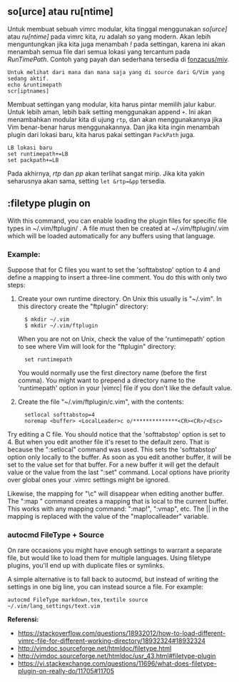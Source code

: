 ## so[urce] atau ru[ntime]  

Untuk membuat sebuah vimrc modular, kita tinggal menggunakan *so[urce]* atau *ru[ntime]* pada vimrc kita, *ru* adalah *so* yang modern. Akan lebih menguntungkan jika kita juga menambah *!* pada settingan, karena ini akan menambah semua file dari semua lokasi yang tercantum pada *RunTimePath*. Contoh yang payah dan sederhana tersedia di [fonzacus/miv](https://github.com/FONZACUS/miv).

```
Untuk melihat dari mana dan mana saja yang di source dari G/Vim yang sedang aktif.
echo &runtimepath
scr[iptnames]
```

Membuat settingan yang modular, kita harus pintar memilih jalur kabur. Untuk lebih aman, lebih baik setting menggunakan append `+`. Ini akan menambahkan modular kita di ujung `rtp`, dan akan menggunakannya jika Vim benar-benar harus menggunakannya. Dan jika kita ingin menambah plugin dari lokasi baru, kita harus pakai settingan `PackPath` juga.

```
LB lokasi baru
set runtimepath+=LB
set packpath+=LB
```

Pada akhirnya, *rtp* dan *pp* akan terlihat sangat mirip. Jika kita yakin seharusnya akan sama, setting `let &rtp=&pp` tersedia.

## :filetype plugin on  

With this command, you can enable loading the plugin files for specific file types in ~/.vim/ftplugin/ . A file must then be created at ~/.vim/ftplugin/<language>.vim which will be loaded automatically for any buffers using that language.  

### Example:  

Suppose that for C files you want to set the 'softtabstop' option to 4 and define a mapping to insert a three-line comment.  You do this with only two steps:  

1. Create your own runtime directory.  On Unix this usually is "~/.vim".  In this directory create the "ftplugin" directory:  
   
   ```
	 $ mkdir ~/.vim
	 $ mkdir ~/.vim/ftplugin
   ```
   
   When you are not on Unix, check the value of the 'runtimepath' option to see where Vim will look for the "ftplugin" directory:  

   ```
	 set runtimepath
   ```
   
   You would normally use the first directory name (before the first comma). You might want to prepend a directory name to the 'runtimepath' option in your |vimrc| file if you don't like the default value.  
   
 2. Create the file "~/.vim/ftplugin/c.vim", with the contents:  

    ```
	  setlocal softtabstop=4
	  noremap <buffer> <LocalLeader>c o/**************<CR><CR>/<Esc>
    ```

  Try editing a C file.  You should notice that the 'softtabstop' option is set to 4.  But when you edit another file it's reset to the default zero.  That is because the ":setlocal" command was used.  This sets the 'softtabstop' option only locally to the buffer.  As soon as you edit another buffer, it will be set to the value set for that buffer.  For a new buffer it will get the
default value or the value from the last ":set" command. Local options have priority over global ones your .vimrc settings might be ignored.

  Likewise, the mapping for "\c" will disappear when editing another buffer. The ":map <buffer>" command creates a mapping that is local to the current buffer.  This works with any mapping command: ":map!", ":vmap", etc.  The |<LocalLeader>| in the mapping is replaced with the value of the "maplocalleader" variable.  

### autocmd FileType + Source  

On rare occasions you might have enough settings to warrant a separate file, but would like to load them for multiple languages. Using filetype plugins, you'll end up with duplicate files or symlinks.  

A simple alternative is to fall back to autocmd, but instead of writing the settings in one big line, you can instead source a file. For example:  

```
autocmd FileType markdown,tex,textile source ~/.vim/lang_settings/text.vim
```

**Referensi:**  
* https://stackoverflow.com/questions/18932012/how-to-load-different-vimrc-file-for-different-working-directory/18932324#18932324    
* http://vimdoc.sourceforge.net/htmldoc/filetype.html  
* http://vimdoc.sourceforge.net/htmldoc/usr_43.html#filetype-plugin  
* https://vi.stackexchange.com/questions/11696/what-does-filetype-plugin-on-really-do/11705#11705  
